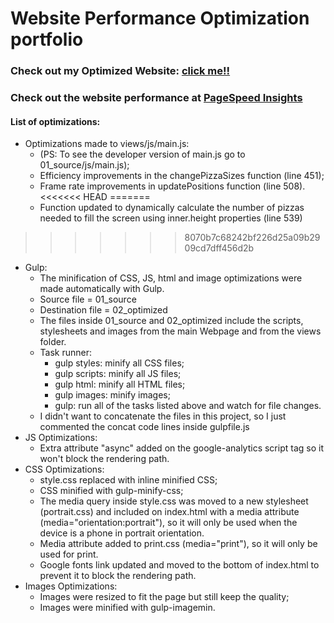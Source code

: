 # Website Performance Optimization portfolio

### Check out my Optimized Website: [click me!!](https://nefeline.github.io/frontend-nanodegree-mobile-portfolio/)

### Check out the website performance at [PageSpeed Insights](https://developers.google.com/speed/pagespeed/insights/?url=https%3A%2F%2Fnefeline.github.io%2Ffrontend-nanodegree-mobile-portfolio%2F&tab=desktop)

#### List of optimizations:

* Optimizations made to views/js/main.js:
	- (PS: To see the developer version of main.js go to 01_source/js/main.js);
	- Efficiency improvements in the changePizzaSizes function (line 451);
	- Frame rate improvements in updatePositions function (line 508).
<<<<<<< HEAD
=======
	- Function updated to dynamically calculate the number of pizzas needed to fill the screen using inner.height properties (line 539)
>>>>>>> 8070b7c68242bf226d25a09b2909cd7dff456d2b
* Gulp:
	- The minification of CSS, JS, html and image optimizations were made automatically with Gulp.
	- Source file = 01_source
	- Destination file = 02_optimized
	- The files inside 01_source and 02_optimized include the scripts, stylesheets and images from the main Webpage and from the views folder.
	- Task runner:
		* gulp styles: minify all CSS files;
		* gulp scripts: minify all JS files;
		* gulp html: minify all HTML files;
		* gulp images: minify images;
		* gulp: run all of the tasks listed above and watch for file changes.
	- I didn't want to concatenate the files in this project, so I just commented the concat code lines inside gulpfile.js
* JS Optimizations:
	- Extra attribute "async" added on the google-analytics script tag so it won't block the rendering path.
* CSS Optimizations:
	- style.css replaced with inline minified CSS;
	- CSS minified with gulp-minify-css;
	- The media query inside style.css was moved to a new stylesheet (portrait.css) and included on index.html with a media attribute (media="orientation:portrait"), so it will only be used when the device is a phone in portrait orientation.
	- Media attribute added to print.css (media="print"), so it will only be used for print.
	- Google fonts link updated and moved to the bottom of index.html to prevent it to block the rendering path.
* Images Optimizations:
	- Images were resized to fit the page but still keep the quality;
	- Images were minified with gulp-imagemin.